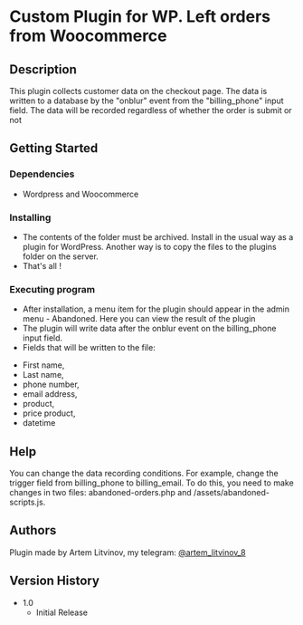 # Custom Plugin for WP. Left orders from Woocommerce

## Description

This plugin collects customer data on the checkout page.
The data is written to a database by the "onblur" event from the "billing_phone" input field. The data will be recorded regardless of whether the order is submit or not

## Getting Started


### Dependencies

* Wordpress and Woocommerce

### Installing

* The contents of the folder must be archived. Install in the usual way as a plugin for WordPress. Another way is to copy the files to the plugins folder on the server.
* That's all !

### Executing program

* After installation, a menu item for the plugin should appear in the admin menu - Abandoned. Here you can view the result of the plugin
* The plugin will write data after the onblur event on the billing_phone input field.
* Fields that will be written to the file:
- First name,
- Last name,
- phone number,
- email address,
- product,
- price product,
- datetime

## Help

You can change the data recording conditions. For example, change the trigger field from billing_phone to billing_email.
To do this, you need to make changes in two files: abandoned-orders.php and /assets/abandoned-scripts.js.

## Authors

Plugin made by Artem Litvinov, my telegram:
[@artem_litvinov_8](https://t.me/artem_litvinov_8)

## Version History

* 1.0
    * Initial Release